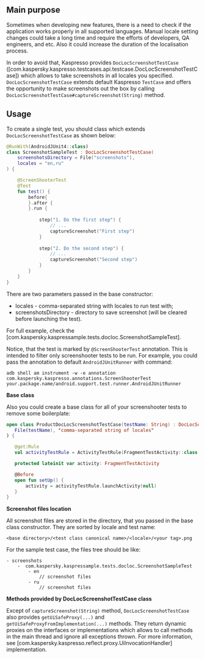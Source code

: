 ## Main purpose

Sometimes when developing new features, there is a need to check if the application works 
properly in all supported languages. Manual locale setting changes could take a long time and 
require the efforts of developers, QA engineers, and etc. Also it could increase the duration of 
the localisation process. 

In order to avoid that, Kaspresso provides ```DocLocScreenshotTestCase``` ([com.kaspersky.kaspresso.testcases.api.testcase.DocLocScreenshotTestCase]) 
which allows to take screenshots in all locales you specified. `DocLocScreenshotTestCase` extends
default Kaspresso `TestCase` and offers the opportunity to make screenshots out the box by 
calling `DocLocScreenshotTestCase#captureScreenshot(String)` method. 
        
## Usage

To create a single test, you should class which extends `DocLocScreenshotTestCase` as shown 
below: 

```kotlin
@RunWith(AndroidJUnit4::class)
class ScreenshotSampleTest : DocLocScreenshotTestCase(
    screenshotsDirectory = File("screenshots"),
    locales = "en,ru"
) {

    @ScreenShooterTest
    @Test
    fun test() {
        before{
        }.after {
        }.run {
            
            step("1. Do the first step") {
                // ...
                captureScreenshot("First step")
            } 
            
            step("2. Do the second step") {
                // ... 
                captureScreenshot("Second step")
            }
        }
    }        
}
```

There are two parameters passed in the base constructor: 
- locales - comma-separated string with locales to run test with;
- screenshotsDirectory - directory to save screenshot (will be cleared before launching the test).

For full example, check the [com.kaspersky.kaspressample.tests.docloc.ScreenshotSampleTest]. 

Notice, that the test is marked by `@ScreenShooterTest` annotation. This is intended to 
filter only screenshooter tests to be run. For example, you could pass the 
annotation to default `AndroidJUnitRunner` with command: 

```
adb shell am instrument -w -e annotation com.kaspersky.kaspresso.annotations.ScreenShooterTest your.package.name/android.support.test.runner.AndroidJUnitRunner
```

**Base class**

Also you could create a base class for all of your screenshooter tests to remove some boilerplate: 

 ```kotlin
open class ProductDocLocScreenshotTestCase(testName: String) : DocLocScreenshotTestCase(
    File(testName), "comma-separated string of locales"
) {

    @get:Rule
    val activityTestRule = ActivityTestRule(FragmentTestActivity::class.java, true, false)

    protected lateinit var activity: FragmentTestActivity

    @Before
    open fun setUp() {
        activity = activityTestRule.launchActivity(null)
    }
}
```

**Screenshot files location**

All screenshot files are stored in the directory, that you passed in the base class constructor. 
They are sorted by locale and test name:  

`<base directory>/<test class canonical name>/<locale>/<your tag>.png`

For the sample test case, the files tree should be like: 

    - screenshots
        -  com.kaspersky.kaspressample.tests.docloc.ScreenshotSampleTest
            - en
                // screenshot files
            - ru
                // screenshot files

**Methods provided by DocLocScreenshotTestCase class**

Except of `captureScreenshot(String)` method, `DocLocScreenshotTestCase` also provides 
`getUiSafeProxy(...)` and `getUiSafeProxyFromImplementation(...)` methods. They return dynamic 
proxies on the interfaces or implementations which allows to call methods in the main thread and 
ignore all exceptions thrown. For more information, see [com.kaspersky.kaspresso.reflect.proxy.UiInvocationHandler] 
implementation. 